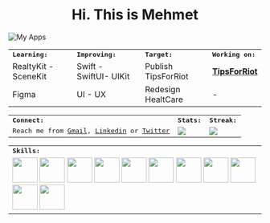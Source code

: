 <h1 align=center> Hi. This is Mehmet </h1>

![My Apps](https://user-images.githubusercontent.com/74152011/178023507-9f7e35a1-5955-4da8-b93d-8afe5f2328f6.png)

<table>
    <tr>
        <td colspan="2">
        <strong><samp>Learning:</samp></strong>
        </td>
        <td colspan="2">
        <strong><samp>Improving:</samp></strong>
        </td>
        <td colspan="2">
        <strong><samp>Target:</samp></strong>
        </td>
        <td colspan="2">
        <strong><samp>Working on:</samp></strong>
        </td>
    </tr>
    <tr>
        <td colspan="2">
        RealtyKit - SceneKit
        </td>
        <td colspan="2">
        Swift - SwiftUI- UIKit
        </td>
        <td colspan="2">
        Publish TipsForRiot
        </td>
        <td colspan="2">
        <a href="https://github.com/devmehmetates/TipsForRiotDetails"><strong>TipsForRiot</strong></a>
        </td>
    </tr>
    <tr>
        <td colspan="2">
        Figma
        </td>
        <td colspan="2">
        UI - UX
        </td>
        <td colspan="2">
        Redesign HealtCare
        </td>
        <td colspan="2">
        -
        </td>
    </tr>
</table>

<table>
    <tr>
        <td colspan="4">
        <strong><samp>Connect:</samp></strong>
        </td>
        <td colspan="2">
        <strong><samp>Stats:</samp></strong>
        </td>
        <td colspan="2">
        <strong><samp>Streak:</samp></strong>
        </td>
    </tr>
    <tr>
        <td colspan="4" rowspan="2">
        <samp>Reach me from <a href="mailto:devmehmetates@gmail.com">Gmail</a>, <a href=https://www.linkedin.com/in/devmehmetates>Linkedin</a> or <a href=https://twitter.com/devmehmetates>Twitter</a></samp>
        </td>
        <td colspan="2" rowspan="2">
        <a href="https://github-readme-stats.vercel.app/api?username=devmehmetates&count_private=true&hide_border=true&show_icons=true&theme=dracula">
        <img src="https://github-readme-stats.vercel.app/api?username=devmehmetates&count_private=true&hide_border=true&show_icons=true&theme=dracula">
        </a>
        </td>
        <td colspan="2" rowspan="2">
        <a href="https://github-readme-streak-stats.herokuapp.com/?user=devmehmetates&theme=dracula">
        <img src="https://github-readme-streak-stats.herokuapp.com/?user=devmehmetates&theme=dracula">
        </a>
        </td>
    </tr>
</table>

<table>
    <tr>
        <td colspan="8">
        <strong><samp>Skills:</samp></strong>
        </td>
    </tr>
        <tr>
        <td colspan="8">
        <a href="https://developer.apple.com/swift/"><img src="https://img.icons8.com/color/480/000000/swift.png" width=50></a>
        <a href="https://developer.apple.com/xcode/swiftui/"><img src="https://img.icons8.com/color/480/000000/swiftui.png" width=50></a>
        <a href="https://developer.apple.com/xcode/"><img src="https://img.icons8.com/color/480/000000/xcode.png" width=50></a>
        <a href="https://dart.dev/"><img src="https://img.icons8.com/color/480/000000/dart.png" width=50></a>
        <a href="https://flutter.dev/"><img src="https://img.icons8.com/color/480/000000/flutter.png" width=50></a>
        <a href="https://code.visualstudio.com/"><img src="https://img.icons8.com/color/480/000000/visual-studio-code-2019.png" width=50></a>
        <a href="https://developer.android.com/studio"><img src="https://img.icons8.com/color/480/000000/android-studio.png" width=50></a>
        <a href="https://www.figma.com/"><img src="https://img.icons8.com/color/480/000000/figma.png" width=50></a>
        <a href="https://www.adobe.com/tr/products/xd.html"><img src="https://img.icons8.com/color/480/000000/adobe-xd--v1.png" width=50></a>
        <a href="https://git-scm.com/"><img src="https://img.icons8.com/color/480/000000/git.png" width=50></a>
        <a href="https://firebase.google.com/"><img src="https://img.icons8.com/color/480/000000/firebase.png" width=50></a>
        </td>
    </tr>
</table>

